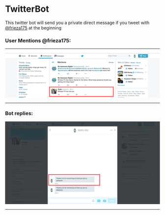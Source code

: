 # TwitterBot


This twitter bot will send you a private direct message if you tweet with [@frieza175](https://twitter.com/botifulbot/) at the beginning

### User Mentions @frieza175:
  ---
  ![User Mention](https://github.com/VivekBhat/replying-TwitterBot/blob/master/resources/mention.png)

  ---
  
### Bot replies:

  ![Bot Replies](https://github.com/VivekBhat/replying-TwitterBot/blob/master/resources/reply.png)

  ---
  
  
